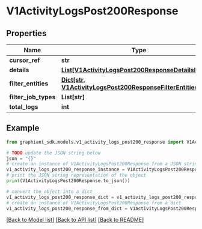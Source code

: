# V1ActivityLogsPost200Response


## Properties

Name | Type | Description | Notes
------------ | ------------- | ------------- | -------------
**cursor_ref** | **str** |  | [optional] 
**details** | [**List[V1ActivityLogsPost200ResponseDetailsInner]**](V1ActivityLogsPost200ResponseDetailsInner.md) |  | [optional] 
**filter_entities** | [**Dict[str, V1ActivityLogsPost200ResponseFilterEntitiesValue]**](V1ActivityLogsPost200ResponseFilterEntitiesValue.md) |  | [optional] 
**filter_job_types** | **List[str]** |  | [optional] 
**total_logs** | **int** |  | [optional] 

## Example

```python
from graphiant_sdk.models.v1_activity_logs_post200_response import V1ActivityLogsPost200Response

# TODO update the JSON string below
json = "{}"
# create an instance of V1ActivityLogsPost200Response from a JSON string
v1_activity_logs_post200_response_instance = V1ActivityLogsPost200Response.from_json(json)
# print the JSON string representation of the object
print(V1ActivityLogsPost200Response.to_json())

# convert the object into a dict
v1_activity_logs_post200_response_dict = v1_activity_logs_post200_response_instance.to_dict()
# create an instance of V1ActivityLogsPost200Response from a dict
v1_activity_logs_post200_response_from_dict = V1ActivityLogsPost200Response.from_dict(v1_activity_logs_post200_response_dict)
```
[[Back to Model list]](../README.md#documentation-for-models) [[Back to API list]](../README.md#documentation-for-api-endpoints) [[Back to README]](../README.md)


